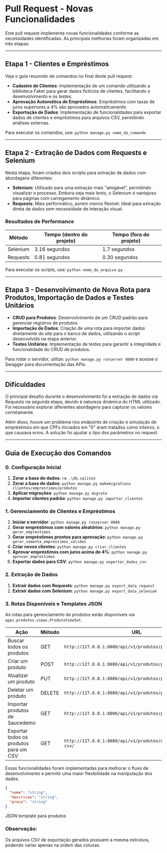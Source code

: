 # Pull Request - Novas Funcionalidades

Este pull request implementa novas funcionalidades conforme as necessidades identificadas. As principais melhorias foram organizadas em três etapas:

---

## Etapa 1 - Clientes e Empréstimos

Veja o guia resumido de comandos no final deste pull request.

- **Cadastro de Clientes**: Implementação de um comando utilizando a biblioteca Faker para gerar dados fictícios de clientes, facilitando o desenvolvimento e os testes.
- **Aprovação Automática de Empréstimos**: Empréstimos com taxas de juros superiores a 4% são aprovados automaticamente.
- **Exportação de Dados**: Implementação de funcionalidades para exportar dados de clientes e empréstimos para arquivos CSV, permitindo análises externas.

Para executar os comandos, use: `python manage.py nome_do_comando`

---

## Etapa 2 - Extração de Dados com Requests e Selenium

Nesta etapa, foram criados dois scripts para extração de dados com abordagens diferentes:

- **Selenium**: Utilizado para uma extração mais "amigável", permitindo visualizar o processo. Embora seja mais lento, o Selenium é vantajoso para páginas com carregamento dinâmico.
- **Requests**: Mais performático, porém menos flexível. Ideal para extração direta de dados sem necessidade de interação visual.

### Resultados de Performance

| Método        | Tempo (dentro do projeto) | Tempo (fora do projeto) |
|---------------|---------------------------|--------------------------|
| Selenium      | 3.16 segundos             | 1.7 segundos             |
| Requests      | 0.81 segundos             | 0.30 segundos            |

Para executar os scripts, use: `python nome_do_arquivo.py`

---

## Etapa 3 - Desenvolvimento de Nova Rota para Produtos, Importação de Dados e Testes Unitários

- **CRUD para Produtos**: Desenvolvimento de um CRUD padrão para gerenciar registros de produtos.
- **Importação de Dados**: Criação de uma rota para importar dados diretamente do site para o banco de dados, utilizando o script desenvolvido na etapa anterior.
- **Testes Unitários**: Implementação de testes para garantir a integridade e funcionalidade do CRUD de produtos.

Para rodar o servidor, utilize: `python manage.py runserver 8080` e acesse o Swagger para documentação das APIs.

---

## Dificuldades

O principal desafio durante o desenvolvimento foi a extração de dados via Requests na segunda etapa, devido à natureza dinâmica do HTML utilizado. Foi necessário explorar diferentes abordagens para capturar os valores corretamente.

Além disso, houve um problema nos endpoints de criação e simulação de empréstimos em que CPFs iniciados em "0" eram tratados como inteiros, o que causava erros. A solução foi ajustar o tipo dos parâmetros no request.

---

## Guia de Execução dos Comandos

### 0. Configuração Inicial

1. **Zerar a base de dados**: `rm .\db.sqlite3`
2. **Zerar a base de dados**: `python manage.py makemigrations clientes/emprestimos/produtos`
3. **Aplicar migrações**: `python manage.py migrate`
4. **Importar clientes padrão**: `python manage.py importar_clientes`

### 1. Gerenciamento de Clientes e Empréstimos

1. **Iniciar o servidor**: `python manage.py runserver 8080`
2. **Gerar empréstimos com valores aleatórios**: `python manage.py gerar_emprestimos`
3. **Gerar empréstimos prontos para aprovação**: `python manage.py gerar_somente_emprestimos_validos`
4. **Criar novos clientes**: `python manage.py criar_clientes`
5. **Aprovar empréstimos com juros acima de 4%**: `python manage.py aprovar_emprestimos`
6. **Exportar dados para CSV**: `python manage.py exportar_dados_csv`

### 2. Extração de Dados

1. **Extrair dados com Requests**: `python manage.py export_data_request`
2. **Extrair dados com Selenium**: `python manage.py export_data_selenium`

### 3. Rotas Disponíveis e Templates JSON

As rotas para gerenciamento de produtos estão disponíveis via `apps.produtos.views.ProdutoViewSet`.

| Ação                      | Método | URL                                           |
|---------------------------|--------|-----------------------------------------------|
| Buscar todos os produtos   | GET    | `http://127.0.0.1:8080/api/v1/produtos/produtos` |
| Criar um produto           | POST   | `http://127.0.0.1:8080/api/v1/produtos/produto/create` |
| Atualizar um produto       | PUT    | `http://127.0.0.1:8080/api/v1/produtos/produto/update/<id>` |
| Deletar um produto         | DELETE | `http://127.0.0.1:8080/api/v1/produtos/produto/delete/<id>` |
| Importar produtos de Saucedemo | GET | `http://127.0.0.1:8080/api/v1/produtos/produtos/importar` |
| Exportar todos os produtos para um CSV | GET | `http://127.0.0.1:8080/api/v1/produtos/exportar-produtos-csv/` |

Essas funcionalidades foram implementadas para melhorar o fluxo de desenvolvimento e permitir uma maior flexibilidade na manipulação dos dados.

```json
{
  "nome": "string",
  "descricao": "string",
  "preco": "string"
}
```
JSON template para produtos

### Observação:
Os arquivos CSV de exportação gerados possuem a mesma estrutura, podendo variar apenas na ordem das colunas.
